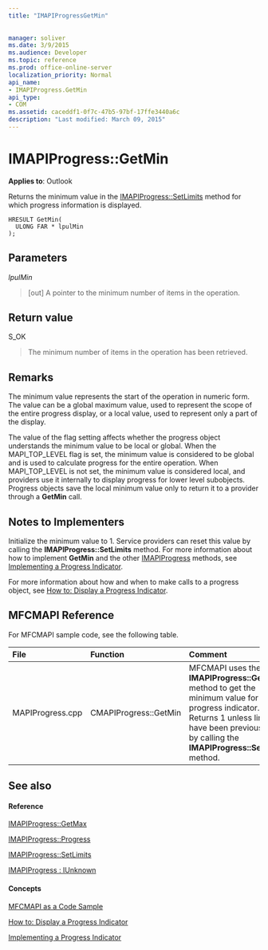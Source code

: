 ```yaml
---
title: "IMAPIProgressGetMin"
 
 
manager: soliver
ms.date: 3/9/2015
ms.audience: Developer
ms.topic: reference
ms.prod: office-online-server
localization_priority: Normal
api_name:
- IMAPIProgress.GetMin
api_type:
- COM
ms.assetid: caceddf1-0f7c-47b5-97bf-17ffe3440a6c
description: "Last modified: March 09, 2015"
---
```


# IMAPIProgress::GetMin

  
  
**Applies to**: Outlook 
  
Returns the minimum value in the [IMAPIProgress::SetLimits](imapiprogress-setlimits.md) method for which progress information is displayed. 
  
```
HRESULT GetMin(
  ULONG FAR * lpulMin
);
```

## Parameters

 _lpulMin_
  
> [out] A pointer to the minimum number of items in the operation.
    
## Return value

S_OK 
  
> The minimum number of items in the operation has been retrieved.
    
## Remarks

The minimum value represents the start of the operation in numeric form. The value can be a global maximum value, used to represent the scope of the entire progress display, or a local value, used to represent only a part of the display. 
  
The value of the flag setting affects whether the progress object understands the minimum value to be local or global. When the MAPI_TOP_LEVEL flag is set, the minimum value is considered to be global and is used to calculate progress for the entire operation. When MAPI_TOP_LEVEL is not set, the minimum value is considered local, and providers use it internally to display progress for lower level subobjects. Progress objects save the local minimum value only to return it to a provider through a **GetMin** call. 
  
## Notes to Implementers

Initialize the minimum value to 1. Service providers can reset this value by calling the **IMAPIProgress::SetLimits** method. For more information about how to implement **GetMin** and the other [IMAPIProgress](imapiprogressiunknown.md) methods, see [Implementing a Progress Indicator](implementing-a-progress-indicator.md).
  
For more information about how and when to make calls to a progress object, see [How to: Display a Progress Indicator](how-to-display-a-progress-indicator.md).
  
## MFCMAPI Reference

For MFCMAPI sample code, see the following table.
  
|**File**|**Function**|**Comment**|
|:-----|:-----|:-----|
|MAPIProgress.cpp  <br/> |CMAPIProgress::GetMin  <br/> |MFCMAPI uses the **IMAPIProgress::GetMin** method to get the minimum value for the progress indicator. Returns 1 unless limits have been previously set by calling the **IMAPIProgress::SetLimits** method.  <br/> |
   
## See also

#### Reference

[IMAPIProgress::GetMax](imapiprogress-getmax.md)
  
[IMAPIProgress::Progress](imapiprogress-progress.md)
  
[IMAPIProgress::SetLimits](imapiprogress-setlimits.md)
  
[IMAPIProgress : IUnknown](imapiprogressiunknown.md)
#### Concepts

[MFCMAPI as a Code Sample](mfcmapi-as-a-code-sample.md)
  
[How to: Display a Progress Indicator](how-to-display-a-progress-indicator.md)
  
[Implementing a Progress Indicator](implementing-a-progress-indicator.md)

